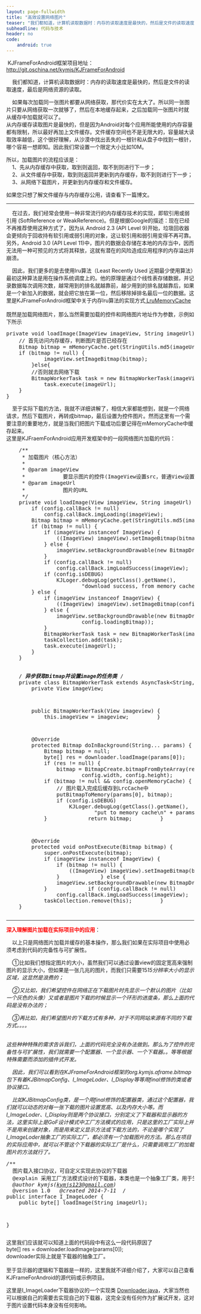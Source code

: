 ```yaml
---
layout: page-fullwidth
title: "高效设置网络图片"
teaser: "我们都知道，计算机读取数据时：内存的读取速度是最快的，然后是文件的读取速度，最后是网络资源的读取。"
subheadline: 代码与技术
header: no
code: 
    android: true
---
```

<p>&nbsp;KJFrameForAndroid框架项目地址：<a href="https://github.com/kymjs/KJFrameForAndroid" target="_blank" rel="nofollow">http://git.oschina.net/kymjs/KJFrameForAndroid</a></p><p>&nbsp;&nbsp;&nbsp;&nbsp;我们都知道，计算机读取数据时：内存的读取速度是最快的，然后是文件的读取速度，最后是网络资源的读取。</p><p>&nbsp;&nbsp;&nbsp;&nbsp;如果每次加载同一张图片都要从网络获取，那代价实在太大了。所以同一张图片只要从网络获取一次就够了，然后在本地缓存起来，之后加载同一张图片时就 从缓存中加载就可以了。<br> 从内存缓存读取图片是最快的，但是因为Android对每个应用所能使用的内存容量都有限制，所以最好再加上文件缓存。文件缓存空间也不是无限大的，容量越大读取效率越低，这个很好理解，从沙漠中找出丢失的一根针和从盘子中找到一根针，哪个容易一想即知。因此我们常设置一个限定大小比如10M。</p><p>所以，加载图片的流程应该是：<br> &nbsp;&nbsp;&nbsp;&nbsp;1、先从内存缓存中获取，取到则返回，取不到则进行下一步；<br> &nbsp;&nbsp;&nbsp;&nbsp;2、从文件缓存中获取，取到则返回并更新到内存缓存，取不到则进行下一步；<br> &nbsp;&nbsp;&nbsp;&nbsp;3、从网络下载图片，并更新到内存缓存和文件缓存。</p><p>如果您只想了解文件缓存与内存缓存公用，请查看下一篇博文。</p><hr><p>&nbsp;&nbsp;&nbsp;&nbsp;在过去，我们经常会使用一种非常流行的内存缓存技术的实现，即软引用或弱引用 (SoftReference or WeakReference)。但是根据Google的描述：现在已经不再推荐使用这种方式了，因为从 Android 2.3 (API Level 9)开始，垃圾回收器会更倾向于回收持有软引用或弱引用的对象，这让软引用和弱引用变得不再可靠。另外，Android 3.0 (API Level 11)中，图片的数据会存储在本地的内存当中，因而无法用一种可预见的方式将其释放，这就有潜在的风险造成应用程序的内存溢出并崩溃。</p><p>&nbsp;&nbsp;&nbsp;&nbsp;因此，我们更多的是去使用lru算法（Least Recently Used 近期最少使用算法）最初这种算法是用在操作系统调度上的。他的原理是通过个线性表存储数据，并记录数据每次调用次数，越常用到的排名就越靠前，越少用到的排名就越靠后，如果是一个新加入的数据，就会把它放在第一位，然后移除掉排名最后一位的数据。这里是KJFrameForAndroid框架中关于内存lru算法的实现方式<a target="_blank" href="https://github.com/kymjs/KJFrameForAndroid/blob/master/KJLibrary/src/org/kymjs/aframe/bitmap/core/MemoryLruCache.java" rel="nofollow"> LruMemoryCache</a> <br> <br> 既然是加载网络图片，那么当然需要加载的控件和网络图片地址作为参数，示例如下所示</p><pre class="brush:java;toolbar: true; auto-links: false;">private&nbsp;void&nbsp;loadImage(ImageView&nbsp;imageView,&nbsp;String&nbsp;imageUrl)&nbsp;{
&nbsp;&nbsp;&nbsp;&nbsp;//&nbsp;首先访问内存缓存，判断图片是否已经存在
&nbsp;&nbsp;&nbsp;&nbsp;Bitmap&nbsp;bitmap&nbsp;=&nbsp;mMemoryCache.get(StringUtils.md5(imageUrl));
&nbsp;&nbsp;&nbsp;&nbsp;if&nbsp;(bitmap&nbsp;!=&nbsp;null)&nbsp;{
&nbsp;&nbsp;&nbsp;&nbsp;&nbsp;&nbsp;&nbsp;&nbsp;&nbsp;&nbsp;&nbsp;&nbsp;imageView.setImageBitmap(bitmap);
&nbsp;&nbsp;&nbsp;&nbsp;&nbsp;&nbsp;&nbsp;&nbsp;}else{&nbsp;
&nbsp;&nbsp;&nbsp;&nbsp;&nbsp;&nbsp;&nbsp;&nbsp;//否则就去网络下载
&nbsp;&nbsp;&nbsp;&nbsp;&nbsp;&nbsp;&nbsp;&nbsp;BitmapWorkerTask&nbsp;task&nbsp;=&nbsp;new&nbsp;BitmapWorkerTask(imageView);
&nbsp;&nbsp;&nbsp;&nbsp;&nbsp;&nbsp;&nbsp;&nbsp;&nbsp;&nbsp;&nbsp;&nbsp;task.execute(imageUrl);
&nbsp;&nbsp;&nbsp;&nbsp;}
}</pre><p></p><p>&nbsp;&nbsp;&nbsp;&nbsp;至于实际下载的方法，我就不详细讲解了，相信大家都能想到，就是一个网络请求，然后下载图片，再转成bitmap，最后设置为控件图片。然而这里有一个需要注意的重要地方，就是当我们把图片下载成功后要记得在mMemoryCache中缓存起来。<br> 这里是KJFraemForAndroid应用开发框架中的一段网络图片加载的代码：</p><pre class="brush:java;toolbar: true; auto-links: false;">&nbsp;&nbsp;&nbsp;&nbsp;/**
&nbsp;&nbsp;&nbsp;&nbsp;&nbsp;*&nbsp;加载图片（核心方法）
&nbsp;&nbsp;&nbsp;&nbsp;&nbsp;*&nbsp;
&nbsp;&nbsp;&nbsp;&nbsp;&nbsp;*&nbsp;@param&nbsp;imageView
&nbsp;&nbsp;&nbsp;&nbsp;&nbsp;*&nbsp;&nbsp;&nbsp;&nbsp;&nbsp;&nbsp;&nbsp;&nbsp;&nbsp;&nbsp;&nbsp;&nbsp;要显示图片的控件(ImageView设置src，普通View设置bg)
&nbsp;&nbsp;&nbsp;&nbsp;&nbsp;*&nbsp;@param&nbsp;imageUrl
&nbsp;&nbsp;&nbsp;&nbsp;&nbsp;*&nbsp;&nbsp;&nbsp;&nbsp;&nbsp;&nbsp;&nbsp;&nbsp;&nbsp;&nbsp;&nbsp;&nbsp;图片的URL
&nbsp;&nbsp;&nbsp;&nbsp;&nbsp;*/
&nbsp;&nbsp;&nbsp;&nbsp;private&nbsp;void&nbsp;loadImage(View&nbsp;imageView,&nbsp;String&nbsp;imageUrl)&nbsp;{
&nbsp;&nbsp;&nbsp;&nbsp;&nbsp;&nbsp;&nbsp;&nbsp;if&nbsp;(config.callBack&nbsp;!=&nbsp;null)
&nbsp;&nbsp;&nbsp;&nbsp;&nbsp;&nbsp;&nbsp;&nbsp;&nbsp;&nbsp;&nbsp;&nbsp;config.callBack.imgLoading(imageView);
&nbsp;&nbsp;&nbsp;&nbsp;&nbsp;&nbsp;&nbsp;&nbsp;Bitmap&nbsp;bitmap&nbsp;=&nbsp;mMemoryCache.get(StringUtils.md5(imageUrl));
&nbsp;&nbsp;&nbsp;&nbsp;&nbsp;&nbsp;&nbsp;&nbsp;if&nbsp;(bitmap&nbsp;!=&nbsp;null)&nbsp;{
&nbsp;&nbsp;&nbsp;&nbsp;&nbsp;&nbsp;&nbsp;&nbsp;&nbsp;&nbsp;&nbsp;&nbsp;if&nbsp;(imageView&nbsp;instanceof&nbsp;ImageView)&nbsp;{
&nbsp;&nbsp;&nbsp;&nbsp;&nbsp;&nbsp;&nbsp;&nbsp;&nbsp;&nbsp;&nbsp;&nbsp;&nbsp;&nbsp;&nbsp;&nbsp;((ImageView)&nbsp;imageView).setImageBitmap(bitmap);
&nbsp;&nbsp;&nbsp;&nbsp;&nbsp;&nbsp;&nbsp;&nbsp;&nbsp;&nbsp;&nbsp;&nbsp;}&nbsp;else&nbsp;{
&nbsp;&nbsp;&nbsp;&nbsp;&nbsp;&nbsp;&nbsp;&nbsp;&nbsp;&nbsp;&nbsp;&nbsp;&nbsp;&nbsp;&nbsp;&nbsp;imageView.setBackgroundDrawable(new&nbsp;BitmapDrawable(bitmap));
&nbsp;&nbsp;&nbsp;&nbsp;&nbsp;&nbsp;&nbsp;&nbsp;&nbsp;&nbsp;&nbsp;&nbsp;}
&nbsp;&nbsp;&nbsp;&nbsp;&nbsp;&nbsp;&nbsp;&nbsp;&nbsp;&nbsp;&nbsp;&nbsp;if&nbsp;(config.callBack&nbsp;!=&nbsp;null)
&nbsp;&nbsp;&nbsp;&nbsp;&nbsp;&nbsp;&nbsp;&nbsp;&nbsp;&nbsp;&nbsp;&nbsp;&nbsp;&nbsp;&nbsp;&nbsp;config.callBack.imgLoadSuccess(imageView);
&nbsp;&nbsp;&nbsp;&nbsp;&nbsp;&nbsp;&nbsp;&nbsp;&nbsp;&nbsp;&nbsp;&nbsp;if&nbsp;(config.isDEBUG)
&nbsp;&nbsp;&nbsp;&nbsp;&nbsp;&nbsp;&nbsp;&nbsp;&nbsp;&nbsp;&nbsp;&nbsp;&nbsp;&nbsp;&nbsp;&nbsp;KJLoger.debugLog(getClass().getName(),
&nbsp;&nbsp;&nbsp;&nbsp;&nbsp;&nbsp;&nbsp;&nbsp;&nbsp;&nbsp;&nbsp;&nbsp;&nbsp;&nbsp;&nbsp;&nbsp;&nbsp;&nbsp;&nbsp;&nbsp;&nbsp;&nbsp;&nbsp;&nbsp;"download&nbsp;success,&nbsp;from&nbsp;memory&nbsp;cache\n"&nbsp;+&nbsp;imageUrl);
&nbsp;&nbsp;&nbsp;&nbsp;&nbsp;&nbsp;&nbsp;&nbsp;}&nbsp;else&nbsp;{
&nbsp;&nbsp;&nbsp;&nbsp;&nbsp;&nbsp;&nbsp;&nbsp;&nbsp;&nbsp;&nbsp;&nbsp;if&nbsp;(imageView&nbsp;instanceof&nbsp;ImageView)&nbsp;{
&nbsp;&nbsp;&nbsp;&nbsp;&nbsp;&nbsp;&nbsp;&nbsp;&nbsp;&nbsp;&nbsp;&nbsp;&nbsp;&nbsp;&nbsp;&nbsp;((ImageView)&nbsp;imageView).setImageBitmap(config.loadingBitmap);
&nbsp;&nbsp;&nbsp;&nbsp;&nbsp;&nbsp;&nbsp;&nbsp;&nbsp;&nbsp;&nbsp;&nbsp;}&nbsp;else&nbsp;{
&nbsp;&nbsp;&nbsp;&nbsp;&nbsp;&nbsp;&nbsp;&nbsp;&nbsp;&nbsp;&nbsp;&nbsp;&nbsp;&nbsp;&nbsp;&nbsp;imageView.setBackgroundDrawable(new&nbsp;BitmapDrawable(
&nbsp;&nbsp;&nbsp;&nbsp;&nbsp;&nbsp;&nbsp;&nbsp;&nbsp;&nbsp;&nbsp;&nbsp;&nbsp;&nbsp;&nbsp;&nbsp;&nbsp;&nbsp;&nbsp;&nbsp;&nbsp;&nbsp;&nbsp;&nbsp;config.loadingBitmap));
&nbsp;&nbsp;&nbsp;&nbsp;&nbsp;&nbsp;&nbsp;&nbsp;&nbsp;&nbsp;&nbsp;&nbsp;}
&nbsp;&nbsp;&nbsp;&nbsp;&nbsp;&nbsp;&nbsp;&nbsp;&nbsp;&nbsp;&nbsp;&nbsp;BitmapWorkerTask&nbsp;task&nbsp;=&nbsp;new&nbsp;BitmapWorkerTask(imageView);
&nbsp;&nbsp;&nbsp;&nbsp;&nbsp;&nbsp;&nbsp;&nbsp;&nbsp;&nbsp;&nbsp;&nbsp;taskCollection.add(task);
&nbsp;&nbsp;&nbsp;&nbsp;&nbsp;&nbsp;&nbsp;&nbsp;&nbsp;&nbsp;&nbsp;&nbsp;task.execute(imageUrl);
&nbsp;&nbsp;&nbsp;&nbsp;&nbsp;&nbsp;&nbsp;&nbsp;}
&nbsp;&nbsp;&nbsp;&nbsp;}

&nbsp;&nbsp;&nbsp;&nbsp;/*********************&nbsp;异步获取Bitmap并设置image的任务类&nbsp;*********************/
&nbsp;&nbsp;&nbsp;&nbsp;private&nbsp;class&nbsp;BitmapWorkerTask&nbsp;extends&nbsp;AsyncTask&lt;String,&nbsp;Void,&nbsp;Bitmap&gt;&nbsp;{
&nbsp;&nbsp;&nbsp;&nbsp;&nbsp;&nbsp;&nbsp;&nbsp;private&nbsp;View&nbsp;imageView;

&nbsp;&nbsp;&nbsp;&nbsp;&nbsp;&nbsp;&nbsp;&nbsp;public&nbsp;BitmapWorkerTask(View&nbsp;imageview)&nbsp;{
&nbsp;&nbsp;&nbsp;&nbsp;&nbsp;&nbsp;&nbsp;&nbsp;&nbsp;&nbsp;&nbsp;&nbsp;this.imageView&nbsp;=&nbsp;imageview;
&nbsp;&nbsp;&nbsp;&nbsp;&nbsp;&nbsp;&nbsp;&nbsp;}

&nbsp;&nbsp;&nbsp;&nbsp;&nbsp;&nbsp;&nbsp;&nbsp;@Override
&nbsp;&nbsp;&nbsp;&nbsp;&nbsp;&nbsp;&nbsp;&nbsp;protected&nbsp;Bitmap&nbsp;doInBackground(String...&nbsp;params)&nbsp;{
&nbsp;&nbsp;&nbsp;&nbsp;&nbsp;&nbsp;&nbsp;&nbsp;&nbsp;&nbsp;&nbsp;&nbsp;Bitmap&nbsp;bitmap&nbsp;=&nbsp;null;
&nbsp;&nbsp;&nbsp;&nbsp;&nbsp;&nbsp;&nbsp;&nbsp;&nbsp;&nbsp;&nbsp;&nbsp;byte[]&nbsp;res&nbsp;=&nbsp;downloader.loadImage(params[0]);
&nbsp;&nbsp;&nbsp;&nbsp;&nbsp;&nbsp;&nbsp;&nbsp;&nbsp;&nbsp;&nbsp;&nbsp;if&nbsp;(res&nbsp;!=&nbsp;null)&nbsp;{
&nbsp;&nbsp;&nbsp;&nbsp;&nbsp;&nbsp;&nbsp;&nbsp;&nbsp;&nbsp;&nbsp;&nbsp;&nbsp;&nbsp;&nbsp;&nbsp;bitmap&nbsp;=&nbsp;BitmapCreate.bitmapFromByteArray(res,&nbsp;0,&nbsp;res.length,
&nbsp;&nbsp;&nbsp;&nbsp;&nbsp;&nbsp;&nbsp;&nbsp;&nbsp;&nbsp;&nbsp;&nbsp;&nbsp;&nbsp;&nbsp;&nbsp;&nbsp;&nbsp;&nbsp;&nbsp;&nbsp;&nbsp;&nbsp;&nbsp;config.width,&nbsp;config.height);
&nbsp;&nbsp;&nbsp;&nbsp;&nbsp;&nbsp;&nbsp;&nbsp;&nbsp;&nbsp;&nbsp;&nbsp;}
&nbsp;&nbsp;&nbsp;&nbsp;&nbsp;&nbsp;&nbsp;&nbsp;&nbsp;&nbsp;&nbsp;&nbsp;if&nbsp;(bitmap&nbsp;!=&nbsp;null&nbsp;&amp;&amp;&nbsp;config.openMemoryCache)&nbsp;{
&nbsp;&nbsp;&nbsp;&nbsp;&nbsp;&nbsp;&nbsp;&nbsp;&nbsp;&nbsp;&nbsp;&nbsp;&nbsp;&nbsp;&nbsp;&nbsp;//&nbsp;图片载入完成后缓存到LrcCache中
&nbsp;&nbsp;&nbsp;&nbsp;&nbsp;&nbsp;&nbsp;&nbsp;&nbsp;&nbsp;&nbsp;&nbsp;&nbsp;&nbsp;&nbsp;&nbsp;putBitmapToMemory(params[0],&nbsp;bitmap);
&nbsp;&nbsp;&nbsp;&nbsp;&nbsp;&nbsp;&nbsp;&nbsp;&nbsp;&nbsp;&nbsp;&nbsp;&nbsp;&nbsp;&nbsp;&nbsp;if&nbsp;(config.isDEBUG)
&nbsp;&nbsp;&nbsp;&nbsp;&nbsp;&nbsp;&nbsp;&nbsp;&nbsp;&nbsp;&nbsp;&nbsp;&nbsp;&nbsp;&nbsp;&nbsp;&nbsp;&nbsp;&nbsp;&nbsp;KJLoger.debugLog(getClass().getName(),
&nbsp;&nbsp;&nbsp;&nbsp;&nbsp;&nbsp;&nbsp;&nbsp;&nbsp;&nbsp;&nbsp;&nbsp;&nbsp;&nbsp;&nbsp;&nbsp;&nbsp;&nbsp;&nbsp;&nbsp;&nbsp;&nbsp;&nbsp;&nbsp;&nbsp;&nbsp;&nbsp;&nbsp;"put&nbsp;to&nbsp;memory&nbsp;cache\n"&nbsp;+&nbsp;params[0]);
&nbsp;&nbsp;&nbsp;&nbsp;&nbsp;&nbsp;&nbsp;&nbsp;&nbsp;&nbsp;&nbsp;&nbsp;}
&nbsp;&nbsp;&nbsp;&nbsp;&nbsp;&nbsp;&nbsp;&nbsp;&nbsp;&nbsp;&nbsp;&nbsp;return&nbsp;bitmap;
&nbsp;&nbsp;&nbsp;&nbsp;&nbsp;&nbsp;&nbsp;&nbsp;}

&nbsp;&nbsp;&nbsp;&nbsp;&nbsp;&nbsp;&nbsp;&nbsp;@Override
&nbsp;&nbsp;&nbsp;&nbsp;&nbsp;&nbsp;&nbsp;&nbsp;protected&nbsp;void&nbsp;onPostExecute(Bitmap&nbsp;bitmap)&nbsp;{
&nbsp;&nbsp;&nbsp;&nbsp;&nbsp;&nbsp;&nbsp;&nbsp;&nbsp;&nbsp;&nbsp;&nbsp;super.onPostExecute(bitmap);
&nbsp;&nbsp;&nbsp;&nbsp;&nbsp;&nbsp;&nbsp;&nbsp;&nbsp;&nbsp;&nbsp;&nbsp;if&nbsp;(imageView&nbsp;instanceof&nbsp;ImageView)&nbsp;{
&nbsp;&nbsp;&nbsp;&nbsp;&nbsp;&nbsp;&nbsp;&nbsp;&nbsp;&nbsp;&nbsp;&nbsp;&nbsp;&nbsp;&nbsp;&nbsp;if&nbsp;(bitmap&nbsp;!=&nbsp;null)&nbsp;{
&nbsp;&nbsp;&nbsp;&nbsp;&nbsp;&nbsp;&nbsp;&nbsp;&nbsp;&nbsp;&nbsp;&nbsp;&nbsp;&nbsp;&nbsp;&nbsp;&nbsp;&nbsp;&nbsp;&nbsp;((ImageView)&nbsp;imageView).setImageBitmap(bitmap);
&nbsp;&nbsp;&nbsp;&nbsp;&nbsp;&nbsp;&nbsp;&nbsp;&nbsp;&nbsp;&nbsp;&nbsp;&nbsp;&nbsp;&nbsp;&nbsp;}
&nbsp;&nbsp;&nbsp;&nbsp;&nbsp;&nbsp;&nbsp;&nbsp;&nbsp;&nbsp;&nbsp;&nbsp;}&nbsp;else&nbsp;{
&nbsp;&nbsp;&nbsp;&nbsp;&nbsp;&nbsp;&nbsp;&nbsp;&nbsp;&nbsp;&nbsp;&nbsp;&nbsp;&nbsp;&nbsp;&nbsp;imageView.setBackgroundDrawable(new&nbsp;BitmapDrawable(bitmap));
&nbsp;&nbsp;&nbsp;&nbsp;&nbsp;&nbsp;&nbsp;&nbsp;&nbsp;&nbsp;&nbsp;&nbsp;}
&nbsp;&nbsp;&nbsp;&nbsp;&nbsp;&nbsp;&nbsp;&nbsp;&nbsp;&nbsp;&nbsp;&nbsp;if&nbsp;(config.callBack&nbsp;!=&nbsp;null)
&nbsp;&nbsp;&nbsp;&nbsp;&nbsp;&nbsp;&nbsp;&nbsp;&nbsp;&nbsp;&nbsp;&nbsp;&nbsp;&nbsp;&nbsp;&nbsp;config.callBack.imgLoadSuccess(imageView);
&nbsp;&nbsp;&nbsp;&nbsp;&nbsp;&nbsp;&nbsp;&nbsp;&nbsp;&nbsp;&nbsp;&nbsp;taskCollection.remove(this);
&nbsp;&nbsp;&nbsp;&nbsp;&nbsp;&nbsp;&nbsp;&nbsp;}
&nbsp;&nbsp;&nbsp;&nbsp;}</pre><p></p><hr><p><span style="font-size:14px;"><strong><span style="color:#FF0000;">深入理解图片加载在实际项目中的应用</span></strong></span>：</p><p>&nbsp;&nbsp;&nbsp;&nbsp;以上只是网络图片加载并缓存的基本操作，那么我们如果在实际项目中使用必须考虑到代码的完备性与可扩展性。</p><p>&nbsp;&nbsp;&nbsp;&nbsp;①比如我们想指定图片的大小，虽然我们可以通过设置view的固定宽高来强制图片的显示大小，但如果是一张几兆的图片，而我们只需要15*15分辨率大小的显示区域，这显然是浪费的；</p><p>&nbsp;&nbsp;&nbsp;&nbsp;②又比如，我们希望控件在网络正在下载图片时先显示一个默认的图片（比如一个灰色的头像）又或者是图片下载的时候显示一个环形的进度条，那么上面的代码是没有办法的；</p><p>&nbsp;&nbsp;&nbsp;&nbsp;③再比如，我们希望图片的下载方式有多种，对于不同网站来源有不同的下载方式。。。。</p><p><br> 这些种种特殊的需求告诉我们，上面的代码完全没有办法做到。那么为了控件的完备性与可扩展性，我们就需要一个配置器、一个显示器、一个下载器。。等等根据特殊需要而添加的插件式开发。</p><p>&nbsp;&nbsp;&nbsp;&nbsp;因此，我们可以看到在KJFrameForAndroid框架的org.kymjs.aframe.bitmap包下有着KJBitmapConfig、I_ImageLoder、I_Display等等用final修饰的类或者协议接口。</p><p>&nbsp;&nbsp;&nbsp;&nbsp;比如KJBitmapConfig类，是一个用final修饰的配置器类，通过这个配置器，我们就可以动态的对每一张下载的图片设置宽高、以及内存大小等。而I_ImageLoder、I_Display则是两个协议接口，分别定义了下载器和显示器的方法，这里实际上是GoF设计模式中工厂方法模式的应用，只是这里的工厂实际上并不是用来创建对象，而是用来定义显示方法或下载方法的，不论是哪个实现了I_ImageLoder抽象工厂的实际工厂，都必须有一个加载图片的方法。那么在项目的实际应用中，就可以不管这个下载器的实际工厂是什么，只需要调用工厂的加载图片的方法就行了。</p><pre class="brush:java;toolbar: true; auto-links: false;">/**
&nbsp;*&nbsp;图片载入接口协议，可自定义实现此协议的下载器
&nbsp;*&nbsp;
&nbsp;*&nbsp;@explain&nbsp;采用工厂方法模式设计的下载器，本类也是一个抽象工厂类，用于生产byte[]产品
&nbsp;*&nbsp;@author&nbsp;kymjs(kymjs123@gmail.com)
&nbsp;*&nbsp;@version&nbsp;1.0
&nbsp;*&nbsp;@created&nbsp;2014-7-11
&nbsp;*/
public&nbsp;interface&nbsp;I_ImageLoder&nbsp;{
&nbsp;&nbsp;&nbsp;&nbsp;public&nbsp;byte[]&nbsp;loadImage(String&nbsp;imageUrl);

}</pre><p></p><p>这里我们应该就可以知道上面的代码段中有这么一段代码原因了 <br> byte[] res = downloader.loadImage(params[0]);<br> downloader实际上就是下载器的抽象工厂。<br> <br> 至于显示器的逻辑和下载器是一样的，这里我就不详细介绍了，大家可以自己查看KJFrameForAndroid的源代码或示例项目。</p><p>这里是I_ImageLoader下载器协议的一个实现类 <a target="_blank" href="https://github.com/kymjs/KJFrameForAndroid/blob/master/KJLibrary/src/org/kymjs/aframe/bitmap/Downloader.java" rel="nofollow">Downloader.java</a>，大家当然也可以根据自己的需要去实现自己的下载器，这完全没有任何作为扩展试开发，这对于图片设置代码本身没有任何影响。</p><p><br> </p><p><br> </p>